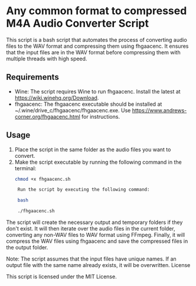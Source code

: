 # Any common format to compressed M4A Audio Converter Script

This script is a bash script that automates the process of converting audio files to the WAV format and compressing them using fhgaacenc. It ensures that the input files are in the WAV format before compressing them with multiple threads with high speed.

## Requirements

- Wine: The script requires Wine to run fhgaacenc. Install the latest at https://wiki.winehq.org/Download.
- fhgaacenc: The fhgaacenc executable should be installed at ~/.wine/drive_c/fhgaacenc/fhgaacenc.exe.
Use https://www.andrews-corner.org/fhgaacenc.html for instructions.

## Usage

1. Place the script in the same folder as the audio files you want to convert.
2. Make the script executable by running the following command in the terminal:
   ```bash
   chmod +x fhgaacenc.sh

    Run the script by executing the following command:

    bash

    ./fhgaacenc.sh

The script will create the necessary output and temporary folders if they don't exist. It will then iterate over the audio files in the current folder, converting any non-WAV files to WAV format using FFmpeg. Finally, it will compress the WAV files using fhgaacenc and save the compressed files in the output folder.

Note: The script assumes that the input files have unique names. If an output file with the same name already exists, it will be overwritten.
License

This script is licensed under the MIT License.
